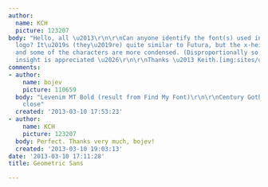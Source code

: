 ```yaml
---
author:
  name: KCH
  picture: 123207
body: "Hello, all \u2013\r\n\r\nCan anyone identify the font(s) used in the attached
  logo? It\u2019s (they\u2019re) quite similar to Futura, but the x-height is bigger
  and some of the characters are more condensed. (Disproportionally so, IMO.)\r\n\r\nAny
  insight is appreciated \u2026\r\n\r\nThanks \u2013 Keith.[img:sites/default/files/old-images/UCCIBlogo_4519.jpg]"
comments:
- author:
    name: bojev
    picture: 110659
  body: "Levenim MT Bold (result from Find My Font)\r\n\r\nCentury Gothic is also
    close"
  created: '2013-03-10 17:53:23'
- author:
    name: KCH
    picture: 123207
  body: Perfect. Thanks very much, bojev!
  created: '2013-03-10 19:03:13'
date: '2013-03-10 17:11:28'
title: Geometric Sans

---
```

